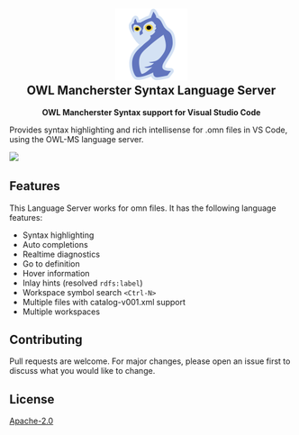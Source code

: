 <h2 align="center">
<img src="https://raw.githubusercontent.com/janekx21/owl-ms-language-server/refs/heads/main/img/icon.png" height="128"><br>OWL Mancherster Syntax Language Server</h2>
<p align="center"><strong>OWL Mancherster Syntax support for Visual Studio Code</strong></p>

Provides syntax highlighting and rich intellisense for .omn files in VS Code, using the OWL-MS language server.

<img src="https://raw.githubusercontent.com/janekx21/owl-ms-language-server/refs/heads/main/img/vscode_demo.gif" height="512">

## Features

This Language Server works for omn files. It has the following language features:
- Syntax highlighting
- Auto completions
- Realtime diagnostics
- Go to definition
- Hover information
- Inlay hints (resolved `rdfs:label`)
- Workspace symbol search `<Ctrl-N>`
- Multiple files with catalog-v001.xml support
- Multiple workspaces

## Contributing

Pull requests are welcome. For major changes, please open an issue first to discuss what you would like to change.

## License

[Apache-2.0](https://choosealicense.com/licenses/apache-2.0/)

